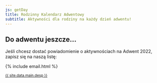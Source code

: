 ```yaml
---
js: getDay
title: Rodzinny Kalendarz Adwentowy
subtitle: Aktywności dla rodziny na każdy dzień adwentu!
---
```


<h2>Do adwentu jeszcze… <span id="counter" class="bold"></span></h2>
<script type="text/javascript" src="{{ site.url }}/js/counter.js"></script>

Jeśli chcesz dostać powiadomienie o aktywnościach na Adwent 2022, zapisz się na naszą listę:

{% include email.html %}

<small><a href="/onas/">{{ site.data.main.desp }}</a></small>
